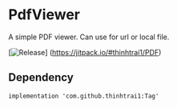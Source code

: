 # PdfViewer
A simple PDF viewer. Can use for url or local file.

[![Release](https://jitpack.io/v/thinhtrai1/PDF.svg)]
(https://jitpack.io/#thinhtrai1/PDF)
## Dependency
```
implementation 'com.github.thinhtrai1:Tag'
